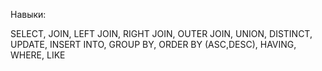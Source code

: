 Навыки:

SELECT, JOIN, LEFT JOIN, RIGHT JOIN, OUTER JOIN, UNION, DISTINCT, UPDATE, INSERT INTO, GROUP BY, ORDER BY (ASC,DESC), HAVING, WHERE, LIKE